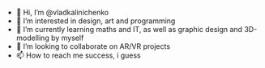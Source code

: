 - 👋 Hi, I’m @vladkalinichenko
- 👀 I’m interested in design, art and programming
- 🌱 I’m currently learning maths and IT, as well as graphic design and 3D-modelling by myself
- 💞️ I’m looking to collaborate on AR/VR projects
- 📫 How to reach me success, i guess
